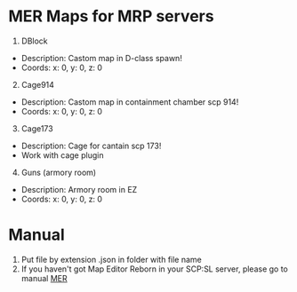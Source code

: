 # **MER Maps for MRP servers**

1. DBlock 
  - Description: Castom map in D-class spawn! 
  - Coords: x: 0, y: 0, z: 0

2. Cage914
  - Description: Castom map in containment chamber scp 914!
  - Coords: x: 0, y: 0, z: 0

3. Cage173
  - Description: Cage for cantain scp 173!
  - Work with cage plugin

4. Guns (armory room)
  - Description: Armory room in EZ
  - Coords: x: 0, y: 0, z: 0

# **Manual**

1. Put file by extension .json in folder with file name 
2. If you haven't got Map Editor Reborn in your SCP:SL server, please go to manual [MER](https://github.com/Michal78900/MapEditorReborn?ysclid=m9phjmkhj0921194746)
